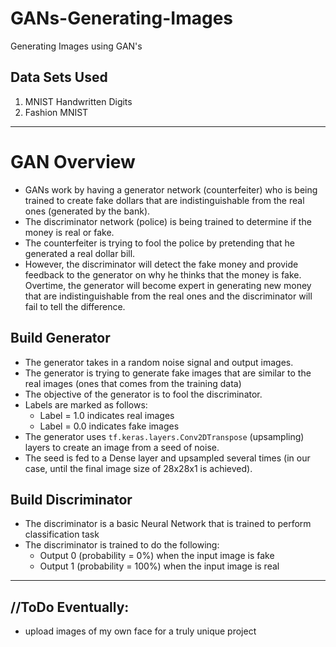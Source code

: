 # GANs-Generating-Images
Generating Images using GAN's

## Data Sets Used
 1. MNIST Handwritten Digits
 2. Fashion MNIST
 
---

# GAN Overview
 - GANs work by having a generator network (counterfeiter) who is being trained to create fake dollars that are indistinguishable from the real ones (generated by the bank).
 - The discriminator network (police) is being trained to determine if the money is real or fake.
 - The counterfeiter is trying to fool the police by pretending that he generated a real dollar bill.
 - However, the discriminator will detect the fake money and provide feedback to the generator on why he thinks that the money is fake. Overtime, the generator will become expert in generating new money that are indistinguishable from the real ones and the discriminator will fail to tell the difference.

## Build Generator
 - The generator takes in a random noise signal and output images.
 - The generator is trying to generate fake images that are similar to the real images (ones that comes from the training data)
 - The objective of the generator is to fool the discriminator.
 - Labels are marked as follows:
   - Label = 1.0 indicates real images
   - Label = 0.0 indicates fake images
 - The generator uses `tf.keras.layers.Conv2DTranspose` (upsampling) layers to create an image from a seed of noise.
 - The seed is fed to a Dense layer and upsampled several times (in our case, until the final image size of 28x28x1 is achieved).

## Build Discriminator
 - The discriminator is a basic Neural Network that is trained to perform classification task
 - The discriminator is trained to do the following:
   - Output 0 (probability = 0%) when the input image is fake
   - Output 1 (probability = 100%) when the input image is real

---

## //ToDo Eventually:
 - upload images of my own face for a truly unique project
